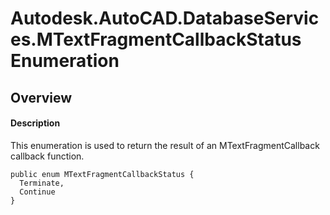 # Autodesk.AutoCAD.DatabaseServices.MTextFragmentCallbackStatus Enumeration

## Overview

#### Description
This enumeration is used to return the result of an MTextFragmentCallback callback function.
```text
public enum MTextFragmentCallbackStatus {
  Terminate,
  Continue
}
```